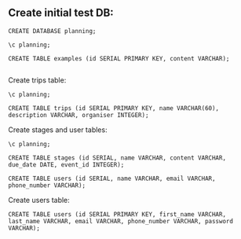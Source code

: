 
Create initial test DB:
-----
```
CREATE DATABASE planning;

\c planning;

CREATE TABLE examples (id SERIAL PRIMARY KEY, content VARCHAR);


```
Create trips table:
```
\c planning;

CREATE TABLE trips (id SERIAL PRIMARY KEY, name VARCHAR(60), description VARCHAR, organiser INTEGER);

```
Create stages and user tables:
```
\c planning;

CREATE TABLE stages (id SERIAL, name VARCHAR, content VARCHAR, due_date DATE, event_id INTEGER);

CREATE TABLE users (id SERIAL, name VARCHAR, email VARCHAR, phone_number VARCHAR);
```

Create users table:

```
CREATE TABLE users (id SERIAL PRIMARY KEY, first_name VARCHAR, last_name VARCHAR, email VARCHAR, phone_number VARCHAR, password VARCHAR);
```